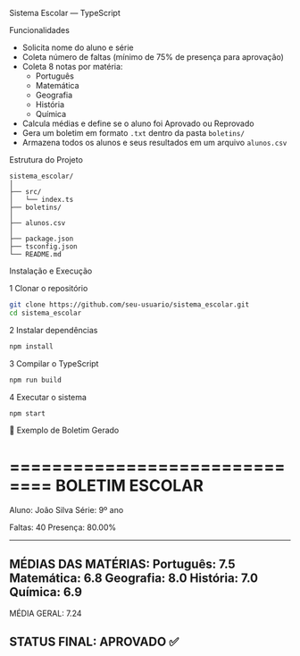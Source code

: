 Sistema Escolar — TypeScript

 Funcionalidades

- Solicita nome do aluno e série
- Coleta número de faltas (mínimo de 75% de presença para aprovação)
- Coleta 8 notas por matéria:
  - Português  
  - Matemática  
  - Geografia  
  - História  
  - Química
- Calcula médias e define se o aluno foi Aprovado ou Reprovado 
- Gera um boletim em formato `.txt` dentro da pasta `boletins/`
- Armazena todos os alunos e seus resultados em um arquivo `alunos.csv`


Estrutura do Projeto

```
sistema_escolar/
│
├── src/
│   └── index.ts      
├── boletins/          
│
├── alunos.csv          
│
├── package.json
├── tsconfig.json
└── README.md
```


Instalação e Execução

 1 Clonar o repositório
```bash
git clone https://github.com/seu-usuario/sistema_escolar.git
cd sistema_escolar
```

2 Instalar dependências
```bash
npm install
```

3 Compilar o TypeScript
```bash
npm run build
```

4 Executar o sistema
```bash
npm start
```



 📄 Exemplo de Boletim Gerado


==============================
        BOLETIM ESCOLAR
==============================

Aluno: João Silva
Série: 9º ano

Faltas: 40
Presença: 80.00%

--------------------------------
MÉDIAS DAS MATÉRIAS:
Português: 7.5
Matemática: 6.8
Geografia: 8.0
História: 7.0
Química: 6.9
--------------------------------
MÉDIA GERAL: 7.24

STATUS FINAL: APROVADO ✅
--------------------------------
